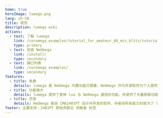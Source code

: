 ```yaml
---
home: true
heroImage: lumega.png
lang: zh-CN
title: 首页
description: lumega wiki
actions:
  - text: 了解 lumega
    link: /coromega_examples/tutorial_for_amateur_60_min_blitz/tutorial_for_amateur_60_min_blitz/
    type: primary
  - text: 安装 NeOmega
    link: /install/
    type: secondary
  - text: 接口列表
    link: /coromega_examples/
    type: secondary
features:
  - title: 免费
    details: lumega 是 NeOmega 内置功能只需要，NeOmega 作为开源软件为个人提供免费的使用授权
  - title: 功能强大
    details: lumega 提供了使用 lua 与 NeOmega 通信的功能，并提供了大量原版功能封装
  - title: 开放
    details: NeOmega 是由 CMA2401PT 设计并开发的软件，作者将所有能力封装为了 lua 接口欢迎任何人进行二次开发
footer: 主要支持：2401PT 其他贡献见 贡献者 标签
---
```

